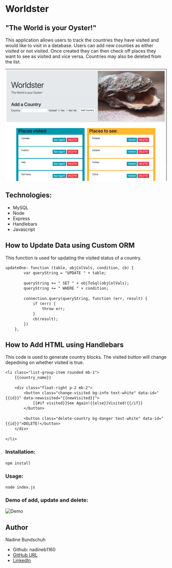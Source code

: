 # Worldster

## "The World is your Oyster!"

This application allows users to track the countries they have visited and would like to visit in a database. Users can add new counties as either visited or not visited. Once created they can then check off places they want to see as visited and vice versa. Countries may also be deleted from the list.

![website](public/assets/images/worldster.png)

## Technologies:

- MySQL
- Node
- Express
- Handlebars
- Javascript


## How to Update Data using Custom ORM

This function is used for updating the visited status of a country.

```
updateOne: function (table, objColVals, condition, cb) {
        var queryString = "UPDATE " + table;

        queryString += " SET " + objToSql(objColVals);
        queryString += " WHERE " + condition;

        connection.query(queryString, function (err, result) {
            if (err) {
                throw err;
            }
            cb(result);
        })
    },

```

## How to Add HTML using Handlebars
This code is used to generate country blocks. The visited button will change depedning on whether visited is true. 
```
<li class="list-group-item rounded mb-1">
	{{country_name}}

	<div class="float-right p-2 mb-2">
		<button class="change-visited bg-info text-white" data-id="{{id}}" data-newvisited="{{newVisited}}">
			{{#if visited}}See Again!{{else}}Visited!{{/if}}
		</button>

		<button class="delete-country bg-danger text-white" data-id="{{id}}">DELETE!</button>
	</div>
	
</li>
```

### Installation:

```
npm install
```

### Usage:


```
node index.js
```

### Demo of add, update and delete:
![Demo](./public/assets/images/demo.gif)

## Author

Nadine Bundschuh

- Github: nadineb1160
- [GitHub URL](https://github.com/nadineb1160)
- [LinkedIn](https://www.linkedin.com/in/nadine-bundschuh-731233b9)

